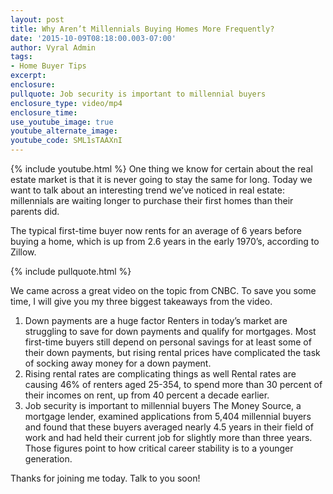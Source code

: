 ```yaml
---
layout: post
title: Why Aren’t Millennials Buying Homes More Frequently?
date: '2015-10-09T08:18:00.003-07:00'
author: Vyral Admin
tags:
- Home Buyer Tips
excerpt:
enclosure:
pullquote: Job security is important to millennial buyers
enclosure_type: video/mp4
enclosure_time:
use_youtube_image: true
youtube_alternate_image:
youtube_code: SML1sTAAXnI
---
```

{% include youtube.html %}
One thing we know for certain about the real estate market is that it is never going to stay the same for long. Today we want to talk about an interesting trend we’ve noticed in real estate: millennials are waiting longer to purchase their first homes than their parents did.

The typical first-time buyer now rents for an average of 6 years before buying a home, which is up from 2.6 years in the early 1970’s, according to Zillow.

{% include pullquote.html %}

We came across a great video on the topic from CNBC. To save you some time, I will give you my three biggest takeaways from the video.

1. Down payments are a huge factor
Renters in today’s market are struggling to save for down payments and qualify for mortgages. Most first-time buyers still depend on personal savings for at least some of their down payments, but rising rental prices have complicated the task of socking away money for a down payment.
2. Rising rental rates are complicating things as well
Rental rates are causing 46% of renters aged 25-354, to spend more than 30 percent of their incomes on rent, up from 40 percent a decade earlier.
3. Job security is important to millennial buyers
The Money Source, a mortgage lender, examined applications from 5,404 millennial buyers and found that these buyers averaged nearly 4.5 years in their field of work and had held their current job for slightly more than three years. Those figures point to how critical career stability is to a younger generation.

Thanks for joining me today. Talk to you soon!

